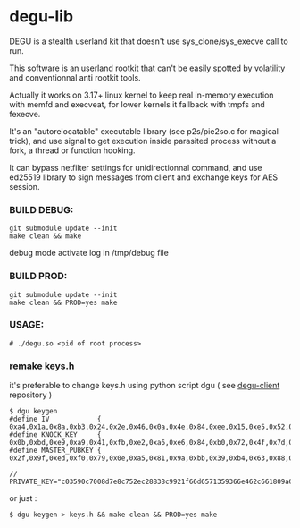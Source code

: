 # degu-lib
DEGU is a stealth userland kit that doesn't use sys_clone/sys_execve call to run.

This software is an userland rootkit that can't be easily spotted by volatility and
conventionnal anti rootkit tools.

Actually it works on 3.17+ linux kernel to keep real in-memory execution with memfd and execveat, 
for lower kernels it fallback with tmpfs and fexecve.

It's an "autorelocatable" executable library (see p2s/pie2so.c for magical trick), and use signal 
to get execution inside parasited process without a fork, a thread or function hooking.

It can bypass netfilter settings for unidirectionnal command, and use ed25519 library to sign messages from client 
and exchange keys for AES session.

### BUILD DEBUG:
```
git submodule update --init
make clean && make
```
debug mode activate log in /tmp/debug file

### BUILD PROD:
```
git submodule update --init
make clean && PROD=yes make
```
### USAGE:

```
# ./degu.so <pid of root process>
```
### remake keys.h

it's preferable to change keys.h using python script dgu 
( see [degu-client](https://github.com/io-tl/degu-client) repository )

```
$ dgu keygen
#define IV            { 0xa4,0x1a,0x8a,0xb3,0x24,0x2e,0x46,0x0a,0x4e,0x84,0xee,0x15,0xe5,0x52,0x40,0x96}
#define KNOCK_KEY     { 0x0b,0xbd,0xe9,0xa9,0x41,0xfb,0xe2,0xa6,0xe6,0x84,0xb0,0x72,0x4f,0x7d,0x32,0x3b,0xc4,0x3d,0x39,0x89,0xda,0x05,0xc4,0x8f,0x02,0xe8,0x0b,0x11,0xeb,0x81,0x7a,0x08}
#define MASTER_PUBKEY { 0x2f,0x9f,0xed,0xf0,0x79,0x0e,0xa5,0x81,0x9a,0xbb,0x39,0xb4,0x63,0x88,0x59,0x75,0x09,0xd2,0xa0,0x4f,0xeb,0xc7,0x24,0xca,0xfc,0xfa,0xf9,0x4e,0xbf,0x1c,0x99,0x51}

// PRIVATE_KEY="c03590c7008d7e8c752ec28838c9921f66d6571359366e462c661809a0f01379aec8006866d877f074793079d6152e5a7ec757b0546fb72e25bf7dc6a696a3f1"
```


or just :
```
$ dgu keygen > keys.h && make clean && PROD=yes make
```


